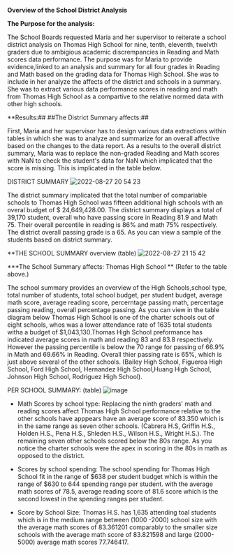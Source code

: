 ****Overview of the School District Analysis****

****The Purpose for the analysis:****

  The School Boards requested Maria and her supervisor to reiterate a school district analysis on Thomas High School for nine, tenth, eleventh, twelvth graders due to ambigious academic discrempancies in Reading and Math scores data performance. The purpose was for Maria to provide evidence,linked to an analysis and summary for all four grades in Reading and Math based on the grading data for Thomas High School. She was to include in her analyze the affects of the district and schools in a summary. She was to extract various data performance scores in reading and math from Thomas High School as a compartive to the relative normed data with other high schools. 
  
 **Results:##
  ##The District Summary affects:##
 
 First, Maria and her supervisor has to design various data extractions within tables in which she was to analyze and summarize for an overall affective based on the changes to the data report.
 As a results to the overall district summary, Maria was to replace the non-graded Reading and Math scores with NaN to check the student's data for NaN which implicated that the score is missing. This is implicated in the table below. 

  DISTRICT SUMMARY
  ![2022-08-27 20 54 23](https://user-images.githubusercontent.com/107796290/187053228-e02397a8-dfc0-4c10-81b9-785b3d01c104.png)

The district summary implicated that the total number of compariable schools to Thomas High School was fifteen additional high schools with an overal budget of $ 24,649,428.00. The district summary displays a total of 39,170 student, overall who have passing score in Reading 81.9 and Math 75. Their overall percentile in reading is 86% and math 75% respectively. The district overall passing grade is a 65. 
 As you can view a sample of the students based on district summary. 

**THE SCHOOL SUMMARY overview (table)
![2022-08-27 21 15 42](https://user-images.githubusercontent.com/107796290/187053541-7fa6eb43-cdb5-4899-bf38-ac988f3d318f.png)

 ***The School Summary affects: Thomas High School **
 (Refer to the table above.)

 The school summary provides an overview of the High Schools,school type, total number of students, total school budget, per student budget, average math score, average reading score, percerntage passing math, percentage passing reading, overall percentage passing. As you can view in the table diagram below 
Thomas High School is one of the charter schools out of eight schools, whos was a lower attendance rate of 1635 total students witha a budget of $1,043,130.Thomas High School preformance has indicated average scores in math and reading 83 and 83.8 respectively. However the passing percentile is below the 70 range for passing of 66.9% in Math and 69.66% in Reading. Overall thier passing rate is 65%, which is just above several of the other schools. (Bailey High School, Figueroa High School, Ford High School, Hernandez High School,Huang High School, Johnson High School, Rodriguez High School).

PER SCHOOL SUMMARY: (table)
![image](https://user-images.githubusercontent.com/107796290/187053637-3e835b43-1cc5-49e7-b46d-570f798da613.png)

* Math Scores by school type:
Replacing the ninth graders' math and reading scores affect Thomas High School performance relative to the other schools have apppears have an average score of 83.350 which is in the same range as seven other schools. (Cabrera H.S, Griffin H.S., Holden H.S., Pena H.S., Shleden H.S., Wilson H.S., Wright H.S.). The remaining seven other schools scored below the 80s range. As you notice the charter schools were the apex in scoring in the 80s in math as opposed to the district.  

* Scores by school spending:
The school spending for Thomas High School fit in the range of $638 per student budget which is within the range of $630 to 644 spending range per student. with the average math scores of 78.5, average reading score of 81.6 score which is the second lowest in the spending ranges per student.

* Score by School Size:
Thomas H.S. has 1,635 attending toal students which is in the medium range between (1000 -2000) school size with the average math scores of 83.361201 comparably to the smaller size schools with the average math score of 83.821598 and large (2000- 5000) average math scores 77.746417. 
